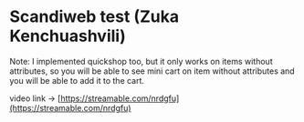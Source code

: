 # Scandiweb test (Zuka Kenchuashvili)

Note: I implemented quickshop too, but it only works on items without attributes, so 
 you will be able to see mini cart on item without attributes and you will be able to
 add it to the cart.
 
video link -> [https://streamable.com/nrdgfu](https://streamable.com/nrdgfu)

